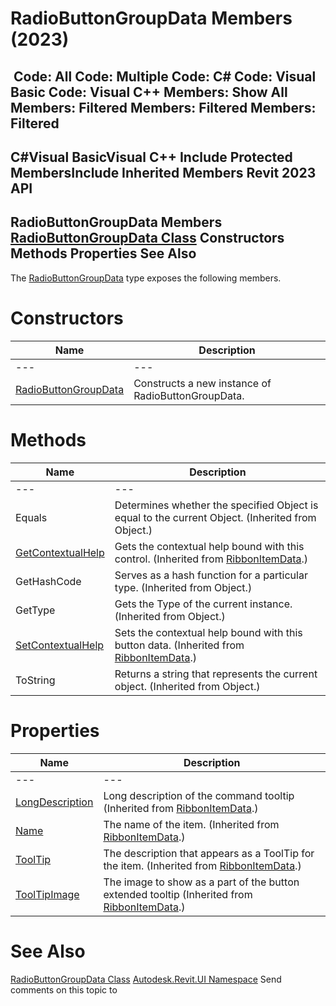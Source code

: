 # RadioButtonGroupData Members (2023)

﻿
 Code: All Code: Multiple Code: C# Code: Visual Basic Code: Visual C++  Members: Show All Members: Filtered Members: Filtered Members: Filtered   
---  
C#Visual BasicVisual C++
Include Protected MembersInclude Inherited Members
Revit 2023 API  
---  
RadioButtonGroupData Members  
[RadioButtonGroupData Class](eeda7b4e-226f-b9a2-12d8-6768d295ca4a.md "RadioButtonGroupData Class") Constructors Methods Properties See Also  
---  
The [RadioButtonGroupData](eeda7b4e-226f-b9a2-12d8-6768d295ca4a.md "RadioButtonGroupData Class") type exposes the following members.
# Constructors
| Name | Description |
| --- | --- |
| --- | --- | --- |
| [RadioButtonGroupData](ed62ab14-cdb8-734f-b1f5-ddeb7c8da695.md "RadioButtonGroupData Constructor") | Constructs a new instance of RadioButtonGroupData. |

# Methods
| Name | Description |
| --- | --- |
| --- | --- | --- |
| Equals | Determines whether the specified Object is equal to the current Object. (Inherited from Object.) |
| [GetContextualHelp](b1f605c9-fc69-f8ee-ef3f-cb0e55901a16.md "GetContextualHelp Method") | Gets the contextual help bound with this control. (Inherited from [RibbonItemData](eb399d25-88cb-c3a1-c445-37077b3a5aa1.md "RibbonItemData Class").) |
| GetHashCode | Serves as a hash function for a particular type.  (Inherited from Object.) |
| GetType | Gets the Type of the current instance. (Inherited from Object.) |
| [SetContextualHelp](36d0b48a-8100-d656-7867-9d24318bd9c0.md "SetContextualHelp Method") | Sets the contextual help bound with this button data. (Inherited from [RibbonItemData](eb399d25-88cb-c3a1-c445-37077b3a5aa1.md "RibbonItemData Class").) |
| ToString | Returns a string that represents the current object. (Inherited from Object.) |

# Properties
| Name | Description |
| --- | --- |
| --- | --- | --- |
| [LongDescription](d46ff6f7-5937-2f82-87d4-dabb7cabfe0e.md "LongDescription Property") | Long description of the command tooltip  (Inherited from [RibbonItemData](eb399d25-88cb-c3a1-c445-37077b3a5aa1.md "RibbonItemData Class").) |
| [Name](162bf718-d706-d7f6-b16d-08f1fcd38849.md "Name Property") | The name of the item. (Inherited from [RibbonItemData](eb399d25-88cb-c3a1-c445-37077b3a5aa1.md "RibbonItemData Class").) |
| [ToolTip](9642a773-d812-3bb6-9a30-faae3af9468e.md "ToolTip Property") | The description that appears as a ToolTip for the item. (Inherited from [RibbonItemData](eb399d25-88cb-c3a1-c445-37077b3a5aa1.md "RibbonItemData Class").) |
| [ToolTipImage](ab1eb8b1-9b09-1afe-7473-9911af6fef1b.md "ToolTipImage Property") | The image to show as a part of the button extended tooltip  (Inherited from [RibbonItemData](eb399d25-88cb-c3a1-c445-37077b3a5aa1.md "RibbonItemData Class").) |

# See Also
[RadioButtonGroupData Class](eeda7b4e-226f-b9a2-12d8-6768d295ca4a.md "RadioButtonGroupData Class")
[Autodesk.Revit.UI Namespace](e86fd90a-8957-02a6-da7f-ced248966e3e.md "Autodesk.Revit.UI Namespace")
Send comments on this topic to 